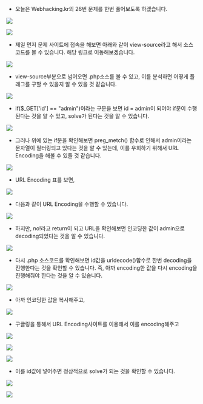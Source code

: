 - 오늘은 Webhacking.kr의 26번 문제를 한번 풀어보도록 하겠습니다.

![](https://images.velog.io/images/dsph9245/post/9c2eda50-6811-496d-b614-309e2a36d6a9/%E1%84%89%E1%85%B3%E1%84%8F%E1%85%B3%E1%84%85%E1%85%B5%E1%86%AB%E1%84%89%E1%85%A3%E1%86%BA%202022-01-18%20%E1%84%8B%E1%85%A9%E1%84%8C%E1%85%A5%E1%86%AB%201.54.52.png)

![](https://images.velog.io/images/dsph9245/post/cc6a7cbb-b482-4873-9ceb-027007670e07/%E1%84%89%E1%85%B3%E1%84%8F%E1%85%B3%E1%84%85%E1%85%B5%E1%86%AB%E1%84%89%E1%85%A3%E1%86%BA%202022-01-18%20%E1%84%8B%E1%85%A9%E1%84%8C%E1%85%A5%E1%86%AB%201.54.57.png)

- 제일 먼저 문제 사이트에 접속을 해보면 아래와 같이 view-source라고 해서 소스코드를 볼 수 있습니다. 해당 링크로 이동해보겠습니다.

![](https://images.velog.io/images/dsph9245/post/dc048777-bdc5-4501-834c-5a61c748cd3b/%E1%84%89%E1%85%B3%E1%84%8F%E1%85%B3%E1%84%85%E1%85%B5%E1%86%AB%E1%84%89%E1%85%A3%E1%86%BA%202022-01-18%20%E1%84%8B%E1%85%A9%E1%84%8C%E1%85%A5%E1%86%AB%201.55.03.png)

- view-source부분으로 넘어오면 .php소스를 볼 수 있고, 이를 분석하면 어떻게 플래그를 구할 수 있을지 알 수 있을 것 같습니다.

![](https://images.velog.io/images/dsph9245/post/94dc473a-d180-4e4a-ab60-d3a0a9b357a8/%E1%84%89%E1%85%B3%E1%84%8F%E1%85%B3%E1%84%85%E1%85%B5%E1%86%AB%E1%84%89%E1%85%A3%E1%86%BA%202022-01-18%20%E1%84%8B%E1%85%A9%E1%84%8C%E1%85%A5%E1%86%AB%201.55.09.png)

- if($_GET['id'] == "admin")이라는 구문을 보면 id = admin이 되어야 if문이 수행된다는 것을 알 수 있고, solve가 된다는 것을 알 수 있습니다.

![](https://images.velog.io/images/dsph9245/post/6e8fd518-5c68-4f1d-a501-ab193621f918/%E1%84%89%E1%85%B3%E1%84%8F%E1%85%B3%E1%84%85%E1%85%B5%E1%86%AB%E1%84%89%E1%85%A3%E1%86%BA%202022-01-18%20%E1%84%8B%E1%85%A9%E1%84%8C%E1%85%A5%E1%86%AB%201.55.29.png)

- 그러나 위에 있는 if문을 확인해보면 preg_metch() 함수로 인해서 admin이라는 문자열이 필터링되고 있다는 것을 알 수 있는데, 이를 우회하기 위해서 URL Encoding을 해볼 수 있들 것 같습니다. 

![](https://images.velog.io/images/dsph9245/post/98f1c820-b407-482b-a418-6957e3b47f23/%E1%84%89%E1%85%B3%E1%84%8F%E1%85%B3%E1%84%85%E1%85%B5%E1%86%AB%E1%84%89%E1%85%A3%E1%86%BA%202022-01-18%20%E1%84%8B%E1%85%A9%E1%84%8C%E1%85%A5%E1%86%AB%201.55.50.png)

- URL Encoding 표를 보면,

![](https://images.velog.io/images/dsph9245/post/10e6cd8f-2c12-4c8a-8e76-140c84cfe696/%E1%84%89%E1%85%B3%E1%84%8F%E1%85%B3%E1%84%85%E1%85%B5%E1%86%AB%E1%84%89%E1%85%A3%E1%86%BA%202022-01-18%20%E1%84%8B%E1%85%A9%E1%84%8C%E1%85%A5%E1%86%AB%201.58.31.png)

- 다음과 같이 URL Encoding을 수행할 수 있습니다.

![](https://images.velog.io/images/dsph9245/post/c5e42f78-5b78-4e59-b09f-70a944ce0533/%E1%84%89%E1%85%B3%E1%84%8F%E1%85%B3%E1%84%85%E1%85%B5%E1%86%AB%E1%84%89%E1%85%A3%E1%86%BA%202022-01-18%20%E1%84%8B%E1%85%A9%E1%84%8C%E1%85%A5%E1%86%AB%202.01.29.png)

- 하지만, no!라고 return이 되고 URL을 확인해보면 인코딩한 값이 admin으로 decoding되었다는 것을 알 수 있습니다.

![](https://images.velog.io/images/dsph9245/post/8fe3bb6a-0c5a-40da-b5fb-c61ae44c54a1/%E1%84%89%E1%85%B3%E1%84%8F%E1%85%B3%E1%84%85%E1%85%B5%E1%86%AB%E1%84%89%E1%85%A3%E1%86%BA%202022-01-18%20%E1%84%8B%E1%85%A9%E1%84%8C%E1%85%A5%E1%86%AB%202.01.35.png)

- 다시 .php 소스코드를 확인해보면 id값을 urldecode()함수로 한번 decoding을 진행한다는 것을 확인할 수 있습니다. 즉, 아까 encoding한 값을 다시 encoding을 진행해줘야 한다는 것을 알 수 있습니다.

![](https://images.velog.io/images/dsph9245/post/a564afa2-81fd-4ebf-93c5-98e23b25346c/%E1%84%89%E1%85%B3%E1%84%8F%E1%85%B3%E1%84%85%E1%85%B5%E1%86%AB%E1%84%89%E1%85%A3%E1%86%BA%202022-01-18%20%E1%84%8B%E1%85%A9%E1%84%8C%E1%85%A5%E1%86%AB%201.56.00.png)

- 아까 인코딩한 값을 복사해주고,

![](https://images.velog.io/images/dsph9245/post/2ba947e2-183b-4727-8d0b-276e60b4709b/%E1%84%89%E1%85%B3%E1%84%8F%E1%85%B3%E1%84%85%E1%85%B5%E1%86%AB%E1%84%89%E1%85%A3%E1%86%BA%202022-01-18%20%E1%84%8B%E1%85%A9%E1%84%8C%E1%85%A5%E1%86%AB%202.03.04.png)

- 구글링을 통해서 URL Encoding사이트를 이용해서 이를 encoding해주고 

![](https://images.velog.io/images/dsph9245/post/fafd5c87-d87b-40b0-82e1-a5134dbe0f9e/%E1%84%89%E1%85%B3%E1%84%8F%E1%85%B3%E1%84%85%E1%85%B5%E1%86%AB%E1%84%89%E1%85%A3%E1%86%BA%202022-01-18%20%E1%84%8B%E1%85%A9%E1%84%8C%E1%85%A5%E1%86%AB%202.03.12.png)

![](https://images.velog.io/images/dsph9245/post/3efe8484-d8a5-48d0-a4f5-71eea7b10e64/%E1%84%89%E1%85%B3%E1%84%8F%E1%85%B3%E1%84%85%E1%85%B5%E1%86%AB%E1%84%89%E1%85%A3%E1%86%BA%202022-01-18%20%E1%84%8B%E1%85%A9%E1%84%8C%E1%85%A5%E1%86%AB%202.03.22.png)

![](https://images.velog.io/images/dsph9245/post/479d2ac9-7be6-4a23-adc4-6f2944dd5fde/%E1%84%89%E1%85%B3%E1%84%8F%E1%85%B3%E1%84%85%E1%85%B5%E1%86%AB%E1%84%89%E1%85%A3%E1%86%BA%202022-01-18%20%E1%84%8B%E1%85%A9%E1%84%8C%E1%85%A5%E1%86%AB%202.03.29.png)

- 이를 id값에 넣어주면 정상적으로 solve가 되는 것을 확인할 수 있습니다.

![](https://images.velog.io/images/dsph9245/post/00496f3f-28c5-41a9-ae6d-37bcb7f02e8a/%E1%84%89%E1%85%B3%E1%84%8F%E1%85%B3%E1%84%85%E1%85%B5%E1%86%AB%E1%84%89%E1%85%A3%E1%86%BA%202022-01-18%20%E1%84%8B%E1%85%A9%E1%84%8C%E1%85%A5%E1%86%AB%202.03.40.png)

![](https://images.velog.io/images/dsph9245/post/dda4ce16-d333-48a8-857a-1e88bfaa9692/%E1%84%89%E1%85%B3%E1%84%8F%E1%85%B3%E1%84%85%E1%85%B5%E1%86%AB%E1%84%89%E1%85%A3%E1%86%BA%202022-01-18%20%E1%84%8B%E1%85%A9%E1%84%8C%E1%85%A5%E1%86%AB%202.03.46.png)
